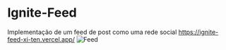 # Ignite-Feed
Implementação de um feed de post como uma rede social 
<a> https://ignite-feed-xi-ten.vercel.app/ <a/>
![Feed](https://user-images.githubusercontent.com/24922042/178059256-e5b47acc-ae5f-411b-a4e9-442d63bd154a.png)
